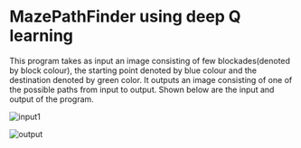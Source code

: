 # MazePathFinder using deep Q learning
This program takes as input an image consisting of few blockades(denoted by block colour), the starting point denoted by blue colour and the destination denoted by green color. It outputs an image consisting of one of the possible paths from input to output. 
Shown below are the input and output of the program.

![input1](https://cloud.githubusercontent.com/assets/12389081/21818909/99b5d194-d78f-11e6-9c10-f43cdb3feffe.png)

![output](https://cloud.githubusercontent.com/assets/12389081/21818264/1f30ccc8-d78d-11e6-9397-5556d19ede46.png)


